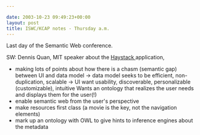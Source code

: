 ```yaml
---

date: 2003-10-23 09:49:23+00:00
layout: post
title: ISWC/KCAP notes - Thursday a.m.
---
```


Last day of the Semantic Web conference.

SW: Dennis Quan, MIT speaker about the [Haystack ](http://haystack.lcs.mit.edu)application,
- making lots of points about how there is a chasm (semantic gap) between UI and data model
-> data model seeks to be efficient, non-duplication, scalable
-> UI want usability, discoverable, personalizable (customizable), intuitive
Wants an ontology that realizes the user needs and displays them for the user(!)
- enable semantic web from the user's perspective
- make resources first class (a movie is the key, not the navigation elements)
- mark up an ontology with OWL to give hints to inference engines about the metadata
